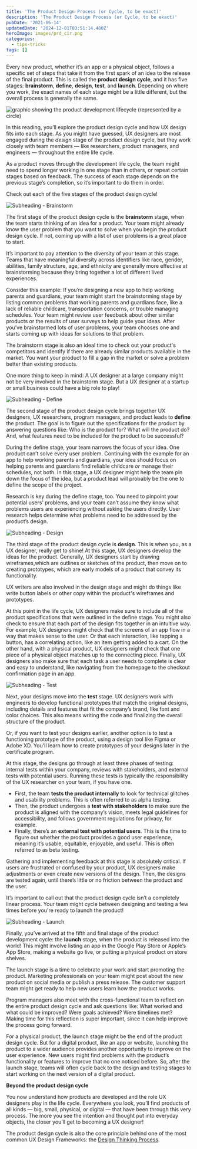 ```yaml
---
title: 'The Product Design Process (or Cycle, to be exact)'
description: 'The Product Design Process (or Cycle, to be exact)'
pubDate: '2021-06-14'
updatedDate: '2024-12-01T03:51:14.480Z'
heroImage: images/prd_cir.png
categories:
  - tips-tricks
tags: []
---
```


Every new product, whether it’s an app or a physical object, follows a specific set of steps that take it from the first spark of an idea to the release of the final product. This is called the **product design cycle**, and it has five stages: **brainstorm**, **define**, **design**, **test**, and **launch**. Depending on where you work, the exact names of each stage might be a little different, but the overall process is generally the same.

![graphic showing the product development lifecycle (represented by a circle)](images/prd_cir.png)

In this reading, you’ll explore the product design cycle and how UX design fits into each stage. As you might have guessed, UX designers are most engaged during the _design_ stage of the product design cycle, but they work closely with team members — like researchers, product managers, and engineers — throughout the entire life cycle. 

As a product moves through the development life cycle, the team might need to spend longer working in one stage than in others, or repeat certain stages based on feedback. The success of each stage depends on the previous stage’s completion, so it’s important to do them in order. 

Check out each of the five stages of the product design cycle!

<!--more-->

![Subheading - Brainstorm](images/b6LLv7piROOiy7-6YsTj2w_0966b00821154afc92c4f3ec75158f45_UXD_C1_M1_L1_R1_B.png)

The first stage of the product design cycle is the **brainstorm** stage, when the team starts thinking of an idea for a product. Your team might already know the user problem that you want to solve when you begin the product design cycle. If not, coming up with a list of user problems is a great place to start.

It’s important to pay attention to the diversity of your team at this stage. Teams that have meaningful diversity across identifiers like race, gender, abilities, family structure, age, and ethnicity are generally more effective at brainstorming because they bring together a lot of different lived experiences. 

Consider this example: If you’re designing a new app to help working parents and guardians, your team might start the brainstorming stage by listing common problems that working parents and guardians face, like a lack of reliable childcare, transportation concerns, or trouble managing schedules. Your team might review user feedback about other similar products or the results of user surveys to help guide your ideas. After you’ve brainstormed lots of user problems, your team chooses one and starts coming up with ideas for solutions to that problem. 

The brainstorm stage is also an ideal time to check out your product's competitors and identify if there are already similar products available in the market. You want your product to fill a gap in the market or solve a problem better than existing products.

One more thing to keep in mind: A UX designer at a large company might not be very involved in the brainstorm stage. But a UX designer at a startup or small business could have a big role to play!

![Subheading - Define](images/JW9qDQaTRXavag0Gk3V2fw_893f78fc26cd459089ee13c66073661f_UXD_C1_M1_L1_R1_C.png)

The second stage of the product design cycle brings together UX designers, UX researchers, program managers, and product leads to **define** the product. The goal is to figure out the specifications for the product by answering questions like: Who is the product for? What will the product do? And, what features need to be included for the product to be successful? 

During the define stage, your team narrows the focus of your idea. One product can’t solve every user problem. Continuing with the example for an app to help working parents and guardians, your idea should focus on helping parents and guardians find reliable childcare _or_ manage their schedules, not both. In this stage, a UX designer might help the team pin down the focus of the idea, but a product lead will probably be the one to define the scope of the project. 

Research is key during the define stage, too. You need to pinpoint your potential users’ problems, and your team can’t assume they know what problems users are experiencing without asking the users directly. User research helps determine what problems need to be addressed by the product’s design.

![Subheading - Design](images/bCk6KP5TW-wpOij-S1vqw_1d4a77fa8cac441eae103bdb019c62c5_UXD_C1_M1_L1_R1_D.png)

The third stage of the product design cycle is **design**. This is when you, as a UX designer, really get to shine! At this stage, UX designers develop the ideas for the product. Generally, UX designers start by drawing wireframes,which are outlines or sketches of the product, then move on to creating prototypes, which are early models of a product that convey its functionality.

UX writers are also involved in the design stage and might do things like write button labels or other copy within the product's wireframes and prototypes.

At this point in the life cycle, UX designers make sure to include all of the product specifications that were outlined in the define stage. You might also check to ensure that each part of the design fits together in an intuitive way. For example, UX designers might check that the screens of an app flow in a way that makes sense to the user. Or that each interaction, like tapping a button, has a correlating action, like an item getting added to a cart. On the other hand, with a physical product, UX designers might check that one piece of a physical object matches up to the connecting piece. Finally, UX designers also make sure that each task a user needs to complete is clear and easy to understand, like navigating from the homepage to the checkout confirmation page in an app.

![Subheading - Test](images/WSGPH4cXQXKhjx-HF3Fyig_031f790d43bd47d18f6666ae45ba0794_UXD_C1_M1_L1_R1_E.png)

Next, your designs move into the **test** stage. UX designers work with engineers to develop functional prototypes that match the original designs, including details and features that fit the company’s brand, like font and color choices. This also means writing the code and finalizing the overall structure of the product. 

Or, if you want to test your designs earlier, another option is to test a functioning prototype of the product, using a design tool like Figma or Adobe XD. You'll learn how to create prototypes of your designs later in the certificate program.

At this stage, the designs go through at least three phases of testing: internal tests within your company, reviews with stakeholders, and external tests with potential users. Running these tests is typically the responsibility of the UX researcher on your team, if you have one. 

- First, the team **tests the product internally** to look for technical glitches and usability problems. This is often referred to as alpha testing.
- Then, the product undergoes a **test with stakeholders** to make sure the product is aligned with the company’s vision, meets legal guidelines for accessibility, and follows government regulations for privacy, for example.
- Finally, there’s an **external test with potential users**. This is the time to figure out whether the product provides a good user experience, meaning it’s usable, equitable, enjoyable, and useful. This is often referred to as beta testing.

Gathering and implementing feedback at this stage is absolutely critical. If users are frustrated or confused by your product, UX designers make adjustments or even create new versions of the design. Then, the designs are tested again, until there’s little or no friction between the product and the user.

It’s important to call out that the product design cycle isn’t a completely linear process. Your team might cycle between designing and testing a few times before you're ready to launch the product!

![Subheading - Launch](images/YVXYd0K-SOiV2HdCvnjoRQ_35ab9da5a06c4177b264637d8419eee5_UXD_C1_M1_L1_R1_F.png)

Finally, you’ve arrived at the fifth and final stage of the product development cycle: the **launch** stage, when the product is released into the world! This might involve listing an app in the Google Play Store or Apple’s App Store, making a website go live, or putting a physical product on store shelves. 

The launch stage is a time to celebrate your work and start promoting the product. Marketing professionals on your team might post about the new product on social media or publish a press release. The customer support team might get ready to help new users learn how the product works. 

Program managers also meet with the cross-functional team to reflect on the entire product design cycle and ask questions like: What worked and what could be improved? Were goals achieved? Were timelines met? Making time for this reflection is super important, since it can help improve the process going forward. 

For a physical product, the launch stage might be the end of the product design cycle. But for a digital product, like an app or website, launching the product to a wider audience provides another opportunity to improve on the user experience. New users might find problems with the product’s functionality or features to improve that no one noticed before. So, after the launch stage, teams will often cycle back to the design and testing stages to start working on the next version of a digital product.

**Beyond the product design cycle** 

You now understand how products are developed and the role UX designers play in the life cycle. Everywhere you look, you’ll find products of all kinds — big, small, physical, or digital — that have been through this very process. The more you see the intention and thought put into everyday objects, the closer you’ll get to becoming a UX designer!

The product design cycle is also the core principle behind one of the most common UX Design Frameworks: the [Design Thinking Process](https://namvu.net/2021/06/common-ux-design-frameworks-design-thinking-process-and-the-five-elements-approach/).
